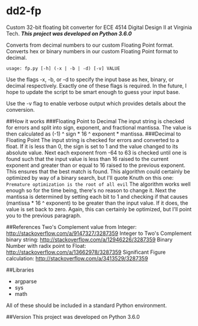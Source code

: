 # dd2-fp
Custom 32-bit floating bit converter for ECE 4514 Digital Design II at Virginia Tech.
***This project was developed on Python 3.6.0***

Converts from decimal numbers to our custom Floating Point format.
Converts hex or binary numbers in our custom Floating Point format to decimal.

    usage: fp.py [-h] (-x | -b | -d) [-v] VALUE


Use the flags -x, -b, or -d to specify the input base as hex, binary, or decimal respectively. Exactly one of these flags is required. In the future, I hope to update the script to be smart enough to guess your input base.

Use the -v flag to enable verbose output which provides details about the conversion.

##How it works
###Floating Point to Decimal
The input string is checked for errors and split into sign, exponent, and fractional mantissa. The value is then calculated as (-1) ^ sign * 16 ^ exponent * mantissa.
###Decimal to Floating Point
The input string is checked for errors and converted to a float. If it is less than 0, the sign is set to 1 and the value changed to its absolute value.
Next each exponent from -64 to 63 is checked until one is found such that the input value is less than 16 raised to the current exponent and greater than or equal to 16 raised to the previous exponent. This ensures that the best match is found. This algorithm could certainly be optimized by way of a binary search, but I'll quote Knuth on this one:
 `Premature optimization is the root of all evil`
 The algorithm works well enough so for the time being, there's no reason to change it.
 Next the mantissa is determined by setting each bit to 1 and checking if that causes (mantissa * 16 ^ exponent) to be greater than the input value. If it does, the value is set back to zero. Again, this can certainly be optimized, but I'll point you to the previous paragraph.

##References
Two's Complement value from Integer: http://stackoverflow.com/a/9147327/3287359
Integer to Two's Complement binary string: http://stackoverflow.com/a/12946226/3287359
Binary Number with radix point to Float: http://stackoverflow.com/a/13662978/3287359
Significant Figure calculation: http://stackoverflow.com/a/3413529/3287359

##Libraries

 - argparse
 - sys
 - math

 All of these should be included in a standard Python environment.

##Version
This project was developed on Python 3.6.0

